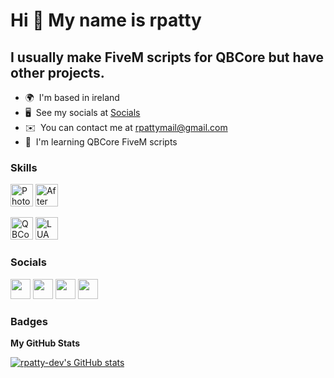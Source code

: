 Hi 👋 My name is rpatty
=======================

I usually make FiveM scripts for QBCore but have other projects.
----------------------------------------------------------------

* 🌍  I'm based in ireland
* 🖥️  See my socials at [Socials](http://rpatty.co.uk)
* ✉️  You can contact me at [rpattymail@gmail.com](mailto:rpattymail@gmail.com)
* 🧠  I'm learning QBCore FiveM scripts

### Skills


<p align="left">
<a href="https://www.adobe.com/uk/products/photoshop.html" target="_blank" rel="noreferrer"><img src="https://raw.githubusercontent.com/danielcranney/readme-generator/main/public/icons/skills/photoshop-colored.svg" width="36" height="36" alt="Photoshop" /></a>
<a href="https://www.adobe.com/uk/products/aftereffects.html" target="_blank" rel="noreferrer"><img src="https://raw.githubusercontent.com/danielcranney/readme-generator/main/public/icons/skills/aftereffects-colored.svg" width="36" height="36" alt="After Effects" /></a>
</p>
<p align="left">
<a href="https://github.com/qbcore-framework/" target="_blank" rel="noreferrer"><img src="https://avatars.githubusercontent.com/u/81791099?s=200&v=4" width="36" height="36" alt="QBCore" /></a>
</r>
<a href="https://www.lua.org/" target="_blank" rel="noreferrer"><img src="https://www.lua.org/images/lua30.gif" width="36" height="36" alt="LUA (FiveM)" /></a>
</b>

### Socials

<p align="left"> <a href="https://discord.com/users/rpatty#4280" target="_blank" rel="noreferrer"><img src="https://raw.githubusercontent.com/danielcranney/readme-generator/main/public/icons/socials/discord.svg" width="32" height="32" /></a> <a href="https://www.github.com/rpatty-dev" target="_blank" rel="noreferrer"><img src="https://raw.githubusercontent.com/danielcranney/readme-generator/main/public/icons/socials/github.svg" width="32" height="32" /></a> <a href="https://www.twitter.com/rpatty" target="_blank" rel="noreferrer"><img src="https://raw.githubusercontent.com/danielcranney/readme-generator/main/public/icons/socials/twitter.svg" width="32" height="32" /></a> <a href="https://www.youtube.com/c/rpatty" target="_blank" rel="noreferrer"><img src="https://raw.githubusercontent.com/danielcranney/readme-generator/main/public/icons/socials/youtube.svg" width="32" height="32" /></a></p>

### Badges

<b>My GitHub Stats</b>

<a href="http://www.github.com/rpatty-dev"><img src="https://github-readme-stats.vercel.app/api?username=rpatty-dev&show_icons=true&hide=prs,issues,contribs&title_color=facc15&text_color=444e59&icon_color=facc15&bg_color=181824&hide_border=true&show_icons=true" alt="rpatty-dev's GitHub stats" /></a>
